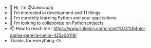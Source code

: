 - 👋 Hi, I’m @Junioracpj
- 👀 I’m interested in development and TI things
- 🌱 I’m currently learning Python and your applications
- 💞️ I’m looking to collaborate on Python projects
- 📫 How to reach me : https://www.linkedin.com/in/ant%C3%B4nio-carlos-pereira-junior-425a06119/
- Thanks for everything <3
<!---
Junioracpj/Junioracpj is a ✨ special ✨ repository because its `README.md` (this file) appears on your GitHub profile.
You can click the Preview link to take a look at your changes.
--->
